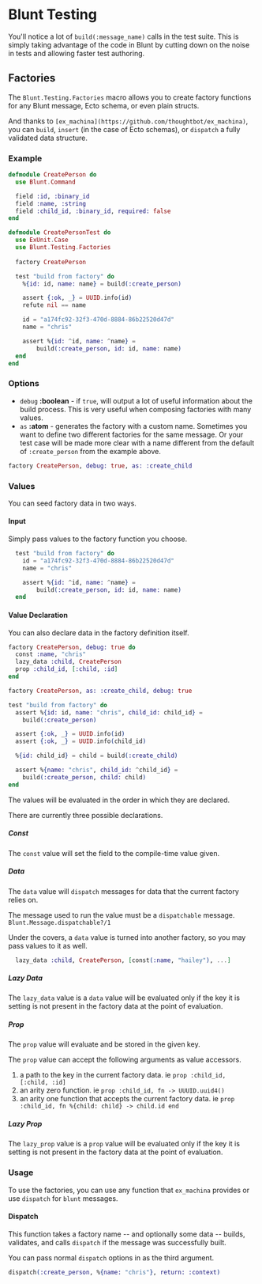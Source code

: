 # Blunt Testing

You'll notice a lot of `build(:message_name)` calls in the test suite. This is simply taking advantage of the code in Blunt by cutting down on the noise in tests and allowing faster test authoring.

## Factories

The `Blunt.Testing.Factories` macro allows you to create factory functions for any Blunt message, Ecto schema, or even plain structs.

And thanks to `[ex_machina](https://github.com/thoughtbot/ex_machina)`, you can `build`, `insert` (in the case of Ecto schemas), or `dispatch` a fully validated data structure.

### Example

```elixir
defmodule CreatePerson do
  use Blunt.Command

  field :id, :binary_id
  field :name, :string
  field :child_id, :binary_id, required: false
end

defmodule CreatePersonTest do
  use ExUnit.Case
  use Blunt.Testing.Factories
  
  factory CreatePerson

  test "build from factory" do
    %{id: id, name: name} = build(:create_person)

    assert {:ok, _} = UUID.info(id)
    refute nil == name

    id = "a174fc92-32f3-470d-8884-86b22520d47d"
    name = "chris"

    assert %{id: ^id, name: ^name} = 
    	build(:create_person, id: id, name: name)
  end
end
```

### Options

* `debug` **:boolean** - if `true`, will output a lot of useful information about the build process. This is very useful when composing factories with many values.
* `as` **:atom** - generates the factory with a custom name. Sometimes you want to define two different factories for the same message. Or your test case will be made more clear with a name different from the default of `:create_person` from the example above.

```elixir
factory CreatePerson, debug: true, as: :create_child
```

### Values

You can seed factory data in two ways.

#### Input

Simply pass values to the factory function you choose. 
```elixir
  test "build from factory" do
    id = "a174fc92-32f3-470d-8884-86b22520d47d"
    name = "chris"

    assert %{id: ^id, name: ^name} = 
    	build(:create_person, id: id, name: name)
  end
```

#### Value Declaration

You can also declare data in the factory definition itself. 

```elixir
factory CreatePerson, debug: true do
  const :name, "chris"
  lazy_data :child, CreatePerson
  prop :child_id, [:child, :id]
end

factory CreatePerson, as: :create_child, debug: true

test "build from factory" do
  assert %{id: id, name: "chris", child_id: child_id} = 
  	build(:create_person)

  assert {:ok, _} = UUID.info(id)
  assert {:ok, _} = UUID.info(child_id)

  %{id: child_id} = child = build(:create_child)

  assert %{name: "chris", child_id: ^child_id} = 
  	build(:create_person, child: child)
end
```

The values will be evaluated in the order in which they are declared.

There are currently three possible declarations.

##### Const

The `const` value will set the field to the compile-time value given.

##### Data

The `data` value will `dispatch` messages for data that the current factory relies on.

The message used to run the value must be a `dispatchable` message. `Blunt.Message.dispatchable?/1`

Under the covers, a `data` value is turned into another factory, so you may pass values to it as well.

```elixir
  lazy_data :child, CreatePerson, [const(:name, "hailey"), ...]
```

##### Lazy Data

The `lazy_data` value is a `data` value will be evaluated only if the key it is setting is not present in the factory data at the point of evaluation.

##### Prop

The `prop` value will evaluate and be stored in the given key.

The `prop` value can accept the following arguments as value accessors.

1. a path to the key in the current factory data. ie `prop :child_id, [:child, :id]`
2. an arity zero function. ie `prop :child_id, fn -> UUUID.uuid4()`
3. an arity one function that accepts the current factory data. ie `prop :child_id, fn %{child: child} -> child.id end` 

##### Lazy Prop

The `lazy_prop` value is a `prop` value will be evaluated only if the key it is setting is not present in the factory data at the point of evaluation.

### Usage

To use the factories, you can use any function that `ex_machina` provides or use `dispatch` for `blunt` messages.

#### Dispatch

This function takes a factory name -- and optionally some data -- builds, validates, and calls `dispatch` if the message was successfully built.

You can pass normal `dispatch` options in as the third argument.

```elixir
dispatch(:create_person, %{name: "chris"}, return: :context)
```



